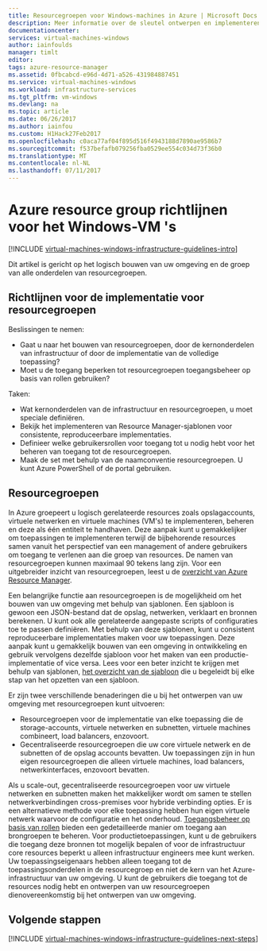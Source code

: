 ```yaml
---
title: Resourcegroepen voor Windows-machines in Azure | Microsoft Docs
description: Meer informatie over de sleutel ontwerpen en implementeren van de richtlijnen voor het implementeren van resourcegroepen in Azure-infrastructuurservices.
documentationcenter: 
services: virtual-machines-windows
author: iainfoulds
manager: timlt
editor: 
tags: azure-resource-manager
ms.assetid: 0fbcabcd-e96d-4d71-a526-431984887451
ms.service: virtual-machines-windows
ms.workload: infrastructure-services
ms.tgt_pltfrm: vm-windows
ms.devlang: na
ms.topic: article
ms.date: 06/26/2017
ms.author: iainfou
ms.custom: H1Hack27Feb2017
ms.openlocfilehash: c0aca77af04f895d516f4943188d7890ae9586b7
ms.sourcegitcommit: f537befafb079256fba0529ee554c034d73f36b0
ms.translationtype: MT
ms.contentlocale: nl-NL
ms.lasthandoff: 07/11/2017
---
```

# <a name="azure-resource-group-guidelines-for-windows-vms"></a>Azure resource group richtlijnen voor het Windows-VM 's

[!INCLUDE [virtual-machines-windows-infrastructure-guidelines-intro](../../../includes/virtual-machines-windows-infrastructure-guidelines-intro.md)]

Dit artikel is gericht op het logisch bouwen van uw omgeving en de groep van alle onderdelen van resourcegroepen.

## <a name="implementation-guidelines-for-resource-groups"></a>Richtlijnen voor de implementatie voor resourcegroepen
Beslissingen te nemen:

* Gaat u naar het bouwen van resourcegroepen, door de kernonderdelen van infrastructuur of door de implementatie van de volledige toepassing?
* Moet u de toegang beperken tot resourcegroepen toegangsbeheer op basis van rollen gebruiken?

Taken:

* Wat kernonderdelen van de infrastructuur en resourcegroepen, u moet speciale definiëren.
* Bekijk het implementeren van Resource Manager-sjablonen voor consistente, reproduceerbare implementaties.
* Definieer welke gebruikersrollen voor toegang tot u nodig hebt voor het beheren van toegang tot de resourcegroepen.
* Maak de set met behulp van de naamconventie resourcegroepen. U kunt Azure PowerShell of de portal gebruiken.

## <a name="resource-groups"></a>Resourcegroepen
In Azure groepeert u logisch gerelateerde resources zoals opslagaccounts, virtuele netwerken en virtuele machines (VM's) te implementeren, beheren en deze als één entiteit te handhaven. Deze aanpak kunt u gemakkelijker om toepassingen te implementeren terwijl de bijbehorende resources samen vanuit het perspectief van een management of andere gebruikers om toegang te verlenen aan die groep van resources. De namen van resourcegroepen kunnen maximaal 90 tekens lang zijn. Voor een uitgebreider inzicht van resourcegroepen, leest u de [overzicht van Azure Resource Manager](../../azure-resource-manager/resource-group-overview.md).

Een belangrijke functie aan resourcegroepen is de mogelijkheid om het bouwen van uw omgeving met behulp van sjablonen. Een sjabloon is gewoon een JSON-bestand dat de opslag, netwerken, verklaart en bronnen berekenen. U kunt ook alle gerelateerde aangepaste scripts of configuraties toe te passen definiëren. Met behulp van deze sjablonen, kunt u consistent reproduceerbare implementaties maken voor uw toepassingen. Deze aanpak kunt u gemakkelijk bouwen van een omgeving in ontwikkeling en gebruik vervolgens dezelfde sjabloon voor het maken van een productie-implementatie of vice versa. Lees voor een beter inzicht te krijgen met behulp van sjablonen, [het overzicht van de sjabloon](../../azure-resource-manager/resource-manager-template-walkthrough.md) die u begeleidt bij elke stap van het opzetten van een sjabloon.

Er zijn twee verschillende benaderingen die u bij het ontwerpen van uw omgeving met resourcegroepen kunt uitvoeren:

* Resourcegroepen voor de implementatie van elke toepassing die de storage-accounts, virtuele netwerken en subnetten, virtuele machines combineert, load balancers, enzovoort.
* Gecentraliseerde resourcegroepen die uw core virtuele netwerk en de subnetten of de opslag accounts bevatten. Uw toepassingen zijn in hun eigen resourcegroepen die alleen virtuele machines, load balancers, netwerkinterfaces, enzovoort bevatten.

Als u scale-out, gecentraliseerde resourcegroepen voor uw virtuele netwerken en subnetten maken het makkelijker wordt om samen te stellen netwerkverbindingen cross-premises voor hybride verbinding opties. Er is een alternatieve methode voor elke toepassing hebben hun eigen virtuele netwerk waarvoor de configuratie en het onderhoud.  [Toegangsbeheer op basis van rollen](../../active-directory/role-based-access-control-what-is.md) bieden een gedetailleerde manier om toegang aan brongroepen te beheren. Voor productietoepassingen, kunt u de gebruikers die toegang deze bronnen tot mogelijk bepalen of voor de infrastructuur core resources beperkt u alleen infrastructuur engineers mee kunt werken. Uw toepassingseigenaars hebben alleen toegang tot de toepassingsonderdelen in de resourcegroep en niet de kern van het Azure-infrastructuur van uw omgeving. U kunt de gebruikers die toegang tot de resources nodig hebt en ontwerpen van uw resourcegroepen dienovereenkomstig bij het ontwerpen van uw omgeving. 

## <a name="next-steps"></a>Volgende stappen
[!INCLUDE [virtual-machines-windows-infrastructure-guidelines-next-steps](../../../includes/virtual-machines-windows-infrastructure-guidelines-next-steps.md)]

